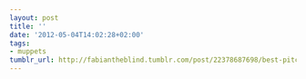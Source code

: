 ```yaml
---
layout: post
title: ''
date: '2012-05-04T14:02:28+02:00'
tags:
- muppets
tumblr_url: http://fabiantheblind.tumblr.com/post/22378687698/best-pitch-ever-muppet-show-pitch-by
---
```

